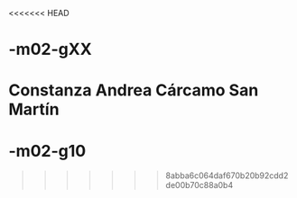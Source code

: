 <<<<<<< HEAD
# -m02-gXX
Constanza Andrea Cárcamo San Martín
=======
# -m02-g10
>>>>>>> 8abba6c064daf670b20b92cdd2de00b70c88a0b4
